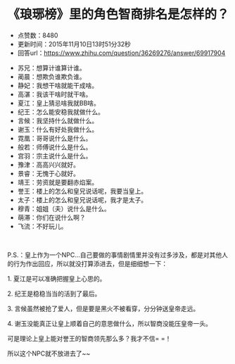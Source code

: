 # 《琅琊榜》里的角色智商排名是怎样的？
- 点赞数：8480
- 更新时间：2015年11月10日13时51分32秒
- 回答url：https://www.zhihu.com/question/36269276/answer/69917904
<body>
 <ul>
  <li data-pid="K2Drgc_T">苏兄：想算计谁算计谁。<br></li>
  <li data-pid="Ohf2szmu">蔺晨：想欺负谁欺负谁。<br></li>
  <li data-pid="jUdYN0Om">静妃：我想干啥就能干成啥。</li>
  <li data-pid="INqFAaNl">高湛：我该干啥时就干啥。<br></li>
  <li data-pid="OoT5b4SC">夏江：皇上猜忌啥我就BB啥。<br></li>
  <li data-pid="oBZ_LlRv">纪王：怎么能安稳我就做什么。</li>
  <li data-pid="SSHyUKA7">言候：我坚持什么就做什么。</li>
  <li data-pid="58-E7OJC">谢玉：什么有好处我做什么。</li>
  <li data-pid="7b33WbcJ">霓凰：哥哥说什么是什么。</li>
  <li data-pid="Svfz-kP6">般若：师傅说什么是什么。</li>
  <li data-pid="kBpatwED">宫羽：宗主说什么是什么。</li>
  <li data-pid="d29i4Yae">豫津：高高兴兴就好。</li>
  <li data-pid="6nsFcwVc">景睿：无愧于心就好。</li>
  <li data-pid="V6PHQCNb">靖王：劳资就是要翻赤焰案。</li>
  <li data-pid="ytyO8T0-">誉王：楼上的怎么和皇兄说话呢，我要当皇上。</li>
  <li data-pid="Q4iXGCjA">太子：楼上的怎么和皇兄说话呢，我才是太子。</li>
  <li data-pid="8gsfHLq0">穆青：姐姐（夫）说什么是什么。</li>
  <li data-pid="xztW8l-h">萌滞：你们在说什么啊？</li>
  <li data-pid="SmsfZ5Us">飞流：不好玩儿。</li>
 </ul>
 <br>
 <p data-pid="CVPiJ4vu">P.S.：皇上作为一个NPC...自己要做的事情剧情里并没有过多涉及，都是对其他人的行为作出回应，所以就没打算添进去，但是细细想一下：</p>
 <p data-pid="TJDkCuRT">1. 夏江是可以准确把握皇上心思的。</p>
 <p data-pid="ZLXS-39X">2. 纪王是稳稳当当的活到了最后。</p>
 <p data-pid="KWX-tBOP">3. 言候虽然被抢了爱人，但是要是黑火不被看穿，分分钟送皇帝走远。</p>
 <p data-pid="FH-ml6yq">4. 谢玉没能真正让皇上顺着自己的意思做什么，所以智商没能压皇帝一头。</p>
 <p data-pid="-mxGu4XN">可是理论上皇上能对誉王的智商领先那么多？我才不信= =！</p>
 <p data-pid="s7gLNDrB">所以这个NPC就不放进去了~~</p>
</body>
